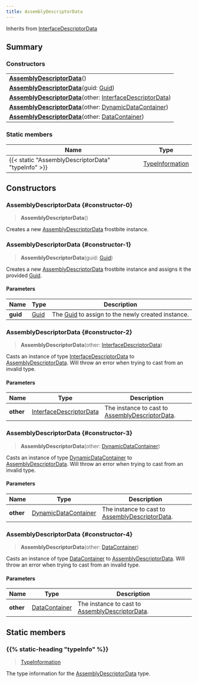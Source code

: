 ```yaml
---
title: AssemblyDescriptorData
---
```


Inherits from 
[InterfaceDescriptorData](/vext/ref/fb/interfacedescriptordata)

## Summary
### Constructors
| |
| ----------- |
| **[AssemblyDescriptorData](#constructor-0)**() |
| **[AssemblyDescriptorData](#constructor-1)**(guid: [Guid](/vext/ref/shared/class/guid)) |
| **[AssemblyDescriptorData](#constructor-2)**(other: [InterfaceDescriptorData](/vext/ref/fb/interfacedescriptordata)) |
| **[AssemblyDescriptorData](#constructor-3)**(other: [DynamicDataContainer](/vext/ref/fb/dynamicdatacontainer)) |
| **[AssemblyDescriptorData](#constructor-4)**(other: [DataContainer](/vext/ref/shared/class/datacontainer)) |

### Static members
| Name | Type |
| ---- | ---- |
| {{< static "AssemblyDescriptorData" "typeInfo" >}} | [TypeInformation](/vext/ref/shared/class/typeinformation) |

## Constructors
### AssemblyDescriptorData {#constructor-0}
> **AssemblyDescriptorData**()

Creates a new [AssemblyDescriptorData](/vext/ref/fb/assemblydescriptordata) frostbite instance.

### AssemblyDescriptorData {#constructor-1}
> **AssemblyDescriptorData**(guid: [Guid](/vext/ref/shared/class/guid))

Creates a new [AssemblyDescriptorData](/vext/ref/fb/assemblydescriptordata) frostbite instance and assigns it the provided [Guid](/vext/ref/shared/class/guid).

#### Parameters
| Name | Type | Description |
| ---- | ---- | ----------- |
| **guid** | [Guid](/vext/ref/shared/class/guid) | The [Guid](/vext/ref/shared/class/guid) to assign to the newly created instance. |

### AssemblyDescriptorData {#constructor-2}
> **AssemblyDescriptorData**(other: [InterfaceDescriptorData](/vext/ref/fb/interfacedescriptordata))

Casts an instance of type [InterfaceDescriptorData](/vext/ref/fb/interfacedescriptordata) to [AssemblyDescriptorData](/vext/ref/fb/assemblydescriptordata). Will throw an error when trying to cast from an invalid type.

#### Parameters
| Name | Type | Description |
| ---- | ---- | ----------- |
| **other** | [InterfaceDescriptorData](/vext/ref/fb/interfacedescriptordata) | The instance to cast to [AssemblyDescriptorData](/vext/ref/fb/assemblydescriptordata). |

### AssemblyDescriptorData {#constructor-3}
> **AssemblyDescriptorData**(other: [DynamicDataContainer](/vext/ref/fb/dynamicdatacontainer))

Casts an instance of type [DynamicDataContainer](/vext/ref/fb/dynamicdatacontainer) to [AssemblyDescriptorData](/vext/ref/fb/assemblydescriptordata). Will throw an error when trying to cast from an invalid type.

#### Parameters
| Name | Type | Description |
| ---- | ---- | ----------- |
| **other** | [DynamicDataContainer](/vext/ref/fb/dynamicdatacontainer) | The instance to cast to [AssemblyDescriptorData](/vext/ref/fb/assemblydescriptordata). |

### AssemblyDescriptorData {#constructor-4}
> **AssemblyDescriptorData**(other: [DataContainer](/vext/ref/shared/class/datacontainer))

Casts an instance of type [DataContainer](/vext/ref/shared/class/datacontainer) to [AssemblyDescriptorData](/vext/ref/fb/assemblydescriptordata). Will throw an error when trying to cast from an invalid type.

#### Parameters
| Name | Type | Description |
| ---- | ---- | ----------- |
| **other** | [DataContainer](/vext/ref/shared/class/datacontainer) | The instance to cast to [AssemblyDescriptorData](/vext/ref/fb/assemblydescriptordata). |

## Static members
### {{% static-heading "typeInfo" %}}
> [TypeInformation](/vext/ref/shared/class/typeinformation)

The type information for the [AssemblyDescriptorData](/vext/ref/fb/assemblydescriptordata) type.

